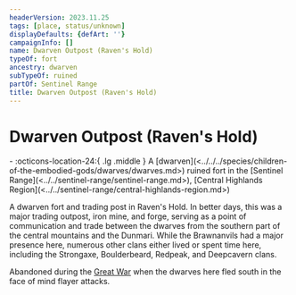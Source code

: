```yaml
---
headerVersion: 2023.11.25
tags: [place, status/unknown]
displayDefaults: {defArt: ''}
campaignInfo: []
name: Dwarven Outpost (Raven's Hold)
typeOf: fort
ancestry: dwarven
subTypeOf: ruined
partOf: Sentinel Range
title: Dwarven Outpost (Raven's Hold)
---
```

# Dwarven Outpost (Raven's Hold)
<div class="grid cards ext-narrow-margin ext-one-column" markdown>
-    :octicons-location-24:{ .lg .middle } A [dwarven](<../../../species/children-of-the-embodied-gods/dwarves/dwarves.md>) ruined fort in the [Sentinel Range](<../../sentinel-range/sentinel-range.md>), [Central Highlands Region](<../../sentinel-range/central-highlands-region.md>)  
</div>


A dwarven fort and trading post in Raven's Hold. In better days, this was a major trading outpost, iron mine, and forge, serving as a point of communication and trade between the dwarves from the southern part of the central mountains and the Dunmari. While the Brawnanvils had a major presence here, numerous other clans either lived or spent time here, including the Strongaxe, Boulderbeard, Redpeak, and Deepcavern clans.

Abandoned during the [Great War](<../../../events/1500s/great-war.md>) when the dwarves here fled south in the face of mind flayer attacks. 





